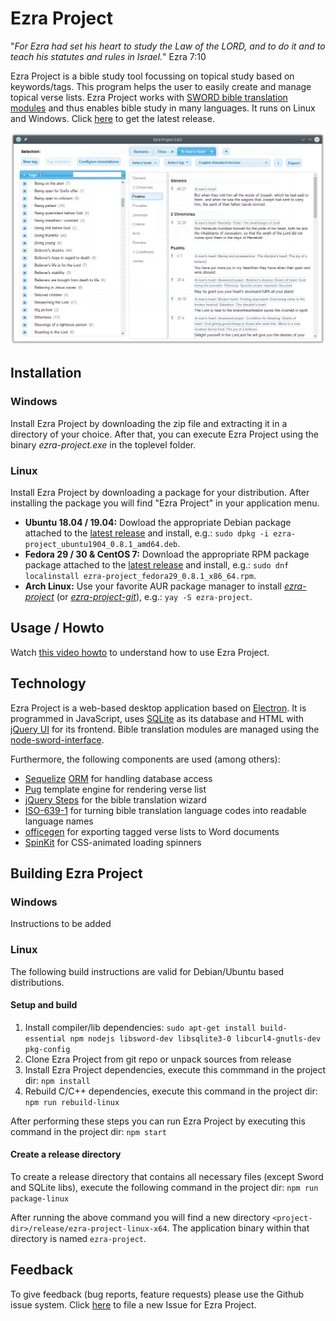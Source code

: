 # Ezra Project
"_For Ezra had set his heart to study the Law of the LORD, and to do it and to teach his statutes and rules in Israel._" Ezra 7:10

Ezra Project is a bible study tool focussing on topical study based on keywords/tags. This program helps the user to easily create and manage topical verse lists. Ezra Project works with [SWORD bible translation modules](http://www.crosswire.org/sword) and thus enables bible study in many languages. It runs on Linux and Windows. Click [here](https://github.com/tobias-klein/ezra-project/releases/latest) to get the latest release.

![Ezra Project 0.8.0](/screenshots/ezra_project_0_8_0.png?raw=true "Ezra Project 0.8.0")

## Installation
### Windows
Install Ezra Project by downloading the zip file and extracting it in a directory of your choice. After that, you can execute Ezra Project using the binary *ezra-project.exe* in the toplevel folder.

### Linux
Install Ezra Project by downloading a package for your distribution. After installing the package you will find "Ezra Project" in your application menu.

* **Ubuntu 18.04 / 19.04:** Dowload the appropriate Debian package attached to the [latest release][latest] and install, e.g.: `sudo dpkg -i ezra-project_ubuntu1904_0.8.1_amd64.deb`.
* **Fedora 29 / 30 & CentOS 7:** Download the appropriate RPM package package attached to the [latest release][latest] and install, e.g.: `sudo dnf localinstall ezra-project_fedora29_0.8.1_x86_64.rpm`.
* **Arch Linux:** Use your favorite AUR package manager to install *[ezra-project](https://aur.archlinux.org/packages/ezra-project)* (or *[ezra-project-git](https://aur.archlinux.org/packages/ezra-project-git)*), e.g.: `yay -S ezra-project`.

## Usage / Howto

Watch [this video howto](https://www.youtube.com/watch?v=b8gScfa0MqM) to understand how to use Ezra Project.

## Technology
Ezra Project is a web-based desktop application based on [Electron](https://electronjs.org/). It is programmed in JavaScript, uses [SQLite](https://www.sqlite.org) as its database and HTML with [jQuery UI](https://jqueryui.com/) for its frontend. Bible translation modules are managed using the [node-sword-interface](https://github.com/tobias-klein/node-sword-interface).

Furthermore, the following components are used (among others):
* [Sequelize](http://docs.sequelizejs.com) [ORM](https://en.wikipedia.org/wiki/Object-relational_mapping) for handling database access
* [Pug](https://pugjs.org) template engine for rendering verse list
* [jQuery Steps](http://www.jquery-steps.com) for the bible translation wizard
* [ISO-639-1](https://github.com/meikidd/iso-639-1) for turning bible translation language codes into readable language names
* [officegen](https://github.com/Ziv-Barber/officegen) for exporting tagged verse lists to Word documents
* [SpinKit](https://github.com/tobiasahlin/SpinKit) for CSS-animated loading spinners

## Building Ezra Project
### Windows

Instructions to be added

### Linux

The following build instructions are valid for Debian/Ubuntu based distributions.

#### Setup and build ####

1. Install compiler/lib dependencies: `sudo apt-get install build-essential npm nodejs libsword-dev libsqlite3-0 libcurl4-gnutls-dev pkg-config`
2. Clone Ezra Project from git repo or unpack sources from release
3. Install Ezra Project dependencies, execute this commmand in the project dir: `npm install`
4. Rebuild C/C++ dependencies, execute this command in the project dir: `npm run rebuild-linux`

After performing these steps you can run Ezra Project by executing this command in the project dir: `npm start`

#### Create a release directory ####

To create a release directory that contains all necessary files (except Sword and SQLite libs), execute the following command in the project dir: `npm run package-linux`

After running the above command you will find a new directory `<project-dir>/release/ezra-project-linux-x64`.
The application binary within that directory is named `ezra-project`.

## Feedback
To give feedback (bug reports, feature requests) please use the Github issue system.
Click [here](https://github.com/tobias-klein/ezra-project/issues/new) to file a new Issue for Ezra Project.

[latest]: https://github.com/tobias-klein/ezra-project/releases/latest
